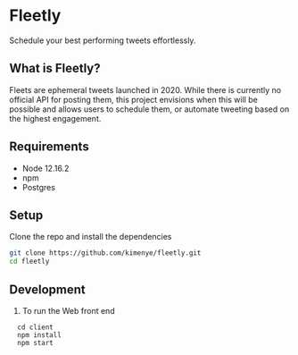 # Fleetly
Schedule your best performing tweets effortlessly.


## What is Fleetly?

Fleets are ephemeral tweets launched in 2020. While there is currently no official API for posting them,
this project envisions when this will be possible and allows users to schedule them, or automate tweeting
based on the highest engagement.


## Requirements

* Node 12.16.2
* npm
* Postgres


## Setup

Clone the repo and install the dependencies

```bash
git clone https://github.com/kimenye/fleetly.git
cd fleetly
```

## Development

1. To run the Web front end

```
  cd client
  npm install
  npm start
```
